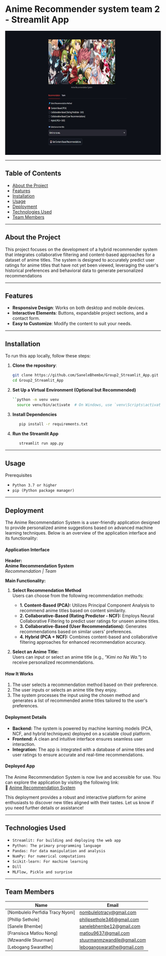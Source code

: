 # Anime Recommender system team 2 - Streamlit App

<div id="s_image" align="center">
  <img src="Streamlit app screenshot.jpeg" width="850" height="400" alt=""/>
</div>

---

## Table of Contents
- [About the Project](#about-the-project)
- [Features](#features)
- [Installation](#installation)
- [Usage](#usage)
- [Deployment](#deployment)
- [Technologies Used](#technologies-used)
- [Team Members](#team-members)
---

## About the Project <a class="anchor" id="about-the-project"></a> 

This project focuses on the development of a hybrid recommender system that integrates collaborative filtering and content-based approaches for a dataset of anime titles. The system is designed to accurately predict user ratings for anime titles that have not yet been viewed, leveraging the user's historical preferences and behavioral data to generate personalized recommendations

---

## Features <a class="anchor" id="features"></a>
- **Responsive Design**: Works on both desktop and mobile devices.
- **Interactive Elements**: Buttons, expandable project sections, and a contact form.
- **Easy to Customize**: Modify the content to suit your needs.

---

## Installation <a class="anchor" id="installation"></a>
To run this app locally, follow these steps:

1. **Clone the repository**:
   ```bash
   git clone https://github.com/SaneleBhembe/Group2_Streamlit_App.git
   cd Group2_Streamlit_App
2. **Set Up a Virtual Environment (Optional but Recommended)**
   ```bash
   ``python -m venv venv
     source venv/bin/activate  # On Windows, use `venv\Scripts\activate`
3. **Install Dependencies**
   ```bash
      pip install -r requirements.txt

4. **Run the Streamlit App**
   ```bash
      streamlit run app.py
---

## Usage <a class="anchor" id="usage"></a>
Prerequisites
- `Python 3.7 or higher`
- `pip (Python package manager)`
---
## Deployment <a class="anchor" id="deployment"></a>

The Anime Recommendation System is a user-friendly application designed to provide personalized anime suggestions based on advanced machine learning techniques. Below is an overview of the application interface and its functionality:

#### **Application Interface**

**Header:**  
**Anime Recommendation System**  
*Recommendation | Team*  

**Main Functionality:**  

1. **Select Recommendation Method**  
   Users can choose from the following recommendation methods:  
   - **1. Content-Based (PCA):** Utilizes Principal Component Analysis to recommend anime titles based on content similarity.  
   - **2. Collaborative-Based (Rating Predictor - NCF):** Employs Neural Collaborative Filtering to predict user ratings for unseen anime titles.  
   - **3. Collaborative-Based (User Recommendations):** Generates recommendations based on similar users' preferences.  
   - **4. Hybrid (PCA + NCF):** Combines content-based and collaborative filtering approaches for enhanced recommendation accuracy.  

2. **Select an Anime Title:**  
   Users can input or select an anime title (e.g., *"Kimi no Na Wa."*) to receive personalized recommendations.  


#### **How It Works**  
1. The user selects a recommendation method based on their preference.  
2. The user inputs or selects an anime title they enjoy.  
3. The system processes the input using the chosen method and generates a list of recommended anime titles tailored to the user's preferences.  


#### **Deployment Details**  
- **Backend:** The system is powered by machine learning models (PCA, NCF, and hybrid techniques) deployed on a scalable cloud platform.  
- **Frontend:** A clean and intuitive interface ensures seamless user interaction.  
- **Integration:** The app is integrated with a database of anime titles and user ratings to ensure accurate and real-time recommendations.  


#### **Deployed App**
The Anime Recommendation System is now live and accessible for use. You can explore the application by visiting the following link:  
🔗 [Anime Recommendation System](https://group2-2407ftds.streamlit.app/)


This deployment provides a robust and interactive platform for anime enthusiasts to discover new titles aligned with their tastes. Let us know if you need further details or assistance!


---
## Technologies Used <a class="anchor" id="technologies-used"></a>
- `Streamlit: For building and deploying the web app`
- `Python: The primary programming language`
- `Pandas: For data manipulation and analysis`
- `NumPy: For numerical computations`
- `Scikit-learn: For machine learning`
- `Dill`
- `MLFlow, Pickle and surprise `


---
## Team Members<a class="anchor" id="team-members"></a>

| Name                                                                                        |  Email              
|---------------------------------------------------------------------------------------------|--------------------             
|[Nombulelo Perfidia Tracy Nyoni]                                                             |	nombulelotracy@gmail.com
|[Phillip	Sethole]                                                                            |	philipsethole346@gmail.com
|[Sanele Bhembe] 	                                                                            | sanelebhembe12@gmail.com
|[Fransisca Matlou Nong]	                                                                    | matlou9637@gmail.com
|[Mzwandile Stuurman]	                                                                        | stuurmanmzwandile@gmail.com
|[Lebogang Swaratlhe]	                                                                        | lebogangswaratlhe@gmail.com

